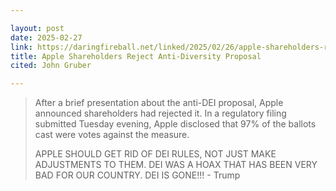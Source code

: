 ```yaml
---

layout: post
date: 2025-02-27
link: https://daringfireball.net/linked/2025/02/26/apple-shareholders-reject-proposl-to-ditch-diversity-policies
title: Apple Shareholders Reject Anti-Diversity Proposal
cited: John Gruber

---
```


> After a brief presentation about the anti-DEI proposal, Apple announced shareholders had rejected it. In a regulatory filing submitted Tuesday evening, Apple disclosed that 97% of the ballots cast were votes against the measure.
>
> APPLE SHOULD GET RID OF DEI RULES, NOT JUST MAKE ADJUSTMENTS TO THEM. DEI WAS A HOAX THAT HAS BEEN VERY BAD FOR OUR COUNTRY. DEI IS GONE!!!  - Trump
